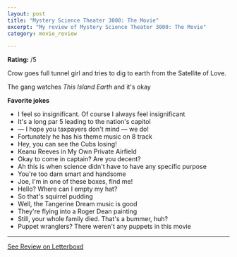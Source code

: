 ```yaml
---
layout: post
title: "Mystery Science Theater 3000: The Movie"
excerpt: "My review of Mystery Science Theater 3000: The Movie"
category: movie_review

---
```


**Rating:** /5

Crow goes full tunnel girl and tries to dig to earth from the Satellite of Love.

The gang watches <i>This Island Earth </i>and it's okay

<b>Favorite jokes</b>
* I feel so insignificant. Of course I always feel insignificant
* It's a long par 5 leading to the nation's capitol
* — I hope you taxpayers don't mind — we do!
* Fortunately he has his theme music on 8 track
* Hey, you can see the Cubs losing!
* Keanu Reeves in My Own Private Airfield
* Okay to come in captain? Are you decent?
* Ah this is when science didn't have to have any specific purpose
* You're too darn smart and handsome
* Joe, I'm in one of these boxes, find me!
* Hello? Where can I empty my hat?
* So that's squirrel pudding
* Well, the Tangerine Dream music is good
* They're flying into a Roger Dean painting
* Still, your whole family died. That's a bummer, huh?
* Puppet wranglers? There weren't any puppets in this movie

<hr>

[See Review on Letterboxd](https://boxd.it/5ATFyR)
